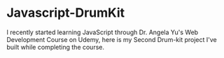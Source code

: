 # Javascript-DrumKit
I recently started learning JavaScript through Dr. Angela Yu's Web Development Course on Udemy, here is my Second Drum-kit project I've built while completing the course.
